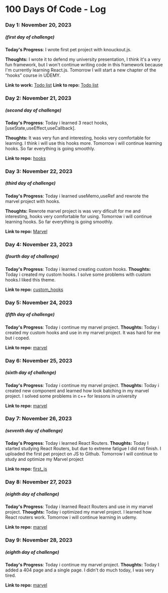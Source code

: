 # 100 Days Of Code - Log

### Day 1: November 20, 2023 
##### (first day of challenge)

**Today's Progress**: I wrote first pet project with knouckout.js.

**Thoughts:** I wrote it to defend my university presentation, I think it's a very fun framework, but I won't continue writing code in this framework because I'm currently learning React.js. Tomorrow I will start a new chapter of the “hooks” course in UDEMY.

**Link to work:** [Todo list](https://shohastodolist.netlify.app)
**Link to repo:** [Todo list](https://github.com/LongLive16887/todoList)

### Day 2: November 21, 2023 
##### (second day of challenge)

**Today's Progress**: Today i learned 3 react hooks, [useState,useEffect,useCallback].

**Thoughts:** It was very fun and interesting, hooks very comfortable for learning. 
I think i will use this hooks more. Tomorrow i will continue learning hooks. So far everything is going smoothly.

**Link to repo:** [hooks](https://github.com/LongLive16887/react_lessons)

### Day 3: November 22, 2023 
##### (third day of challenge)

**Today's Progress**: Today i learned  useMemo,useRef and rewrote the marvel project with hooks.

**Thoughts:** Rewrote marvel project is was very dificult for me and interesting, hooks very comfortable for using.
Tomorrow i will continue learning hooks. So far everything is going smoothly.

**Link to repo:** [Marvel](https://github.com/LongLive16887/marvel_starter)

### Day 4: November 23, 2023 
##### (fourth day of challenge)

**Today's Progress**: Today i learned creating custom hooks.
**Thoughts:** Today i created my custom hooks. I solve some problems with custom hooks.I liked this theme.

**Link to repo:** [custom_hooks](https://github.com/LongLive16887/react_lessons)

### Day 5: November 24, 2023 
##### (fifth day of challenge)

**Today's Progress**: Today i continue my marvel project.
**Thoughts:** Today i created my custom hooks and use in my marvel project. It was hard for me but i coped.

**Link to repo:** [marvel](https://github.com/LongLive16887/marvel_starter)

### Day 6: November 25, 2023 
##### (sixth day of challenge)

**Today's Progress**: Today i continue my marvel project.
**Thoughts:** Today i created new component and learned how look batching in my marvel project. I solved some problems in c++ for lessons in university 

**Link to repo:** [marvel](https://github.com/LongLive16887/marvel_starter)

### Day 7: November 26, 2023 
##### (seventh day of challenge)

**Today's Progress**: Today i learned React Routers.
**Thoughts:** Today I started studying React Routers, but due to extreme fatigue I did not finish. I uploaded the first pet project on JS to Github. Tomorrow I will continue to study and optimize my Marvel project

**Link to repo:** [first_js](https://github.com/LongLive16887/js_starter)

### Day 8: November 27, 2023 
##### (eighth day of challenge)

**Today's Progress**: Today i learned React Routers and use in my marvel project.
**Thoughts:** Today i optimized my marvel project. I learned how React routers work. Tomorrow i will continue learning in udemy.

**Link to repo:** [marvel](https://github.com/LongLive16887/marvel_starter)

### Day 9: November 28, 2023 
##### (eighth day of challenge)

**Today's Progress**: Today i continue my marvel project.
**Thoughts:** Today I added a 404 page and a single page. I didn't do much today, I was very tired.

**Link to repo:** [marvel](https://github.com/LongLive16887/marvel_starter)



